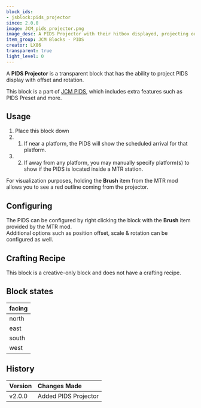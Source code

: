 ```yaml
---
block_ids:
- jsblock:pids_projector
since: 2.0.0
image: JCM_pids_projector.png
image_desc: A PIDS Projector with their hitbox displayed, projecting out a PIDS display, with red outline for visualization.
item_group: JCM Blocks - PIDS
creator: LX86
transparent: true
light_level: 0
---
```


A **PIDS Projector** is a transparent block that has the ability to project PIDS display with offset and rotation.

This block is a part of [JCM PIDS](../features/jcm-pids.md), which includes extra features such as PIDS Preset and more.

## Usage
1. Place this block down
1. 1. If near a platform, the PIDS will show the scheduled arrival for that platform.
1. 2. If away from any platform, you may manually specify platform(s) to show if the PIDS is located inside a MTR station.

For visualization purposes, holding the **Brush** item from the MTR mod allows you to see a red outline coming from the projector.

## Configuring
The PIDS can be configured by right clicking the block with the **Brush** item provided by the MTR mod.  
Additional options such as position offset, scale & rotation can be configured as well.

## Crafting Recipe
This block is a creative-only block and does not have a crafting recipe.

## Block states
| facing |
|:-------|
| north  |
| east   |
| south  |
| west   |

## History
|Version|Changes Made|
|:------|:-----------|
|v2.0.0|Added PIDS Projector|